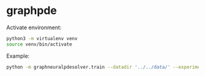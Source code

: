 # graphpde


Activate environment:
```bash
python3 -m virtualenv venv
source venv/bin/activate
```

Example:
```bash
python -m graphneuralpdesolver.train --datadir '../../data/' --experiment E1 --resolution 128
```

